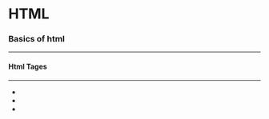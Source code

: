 # HTML
### Basics of html

---
#### Html Tages
---
- <html>
- <head>
- <title>
- <body>
- <h1>
- <h2>
- <h3>
- <h4>-
- <h5>
- <h6>
- <p>
- <a>
- <img>
- <div>
- <span>
- <ul>
- <ol>
- <li>
- <table>
- <tr>
- <td>
- <form>
- <input>
- <button>
- <select>
- <option>
- <textarea>
- <label>
- <script>
- <style>
- <link>
- <meta>
- <aside>
- <section>
